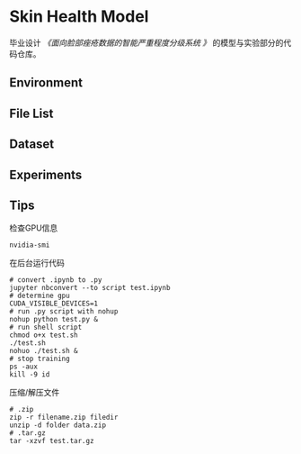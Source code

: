 # Skin Health Model
毕业设计 *《面向脸部痤疮数据的智能严重程度分级系统
》* 的模型与实验部分的代码仓库。
## Environment
## File List
## Dataset
## Experiments
## Tips
检查GPU信息
```shell script
nvidia-smi
```
在后台运行代码
```shell script
# convert .ipynb to .py
jupyter nbconvert --to script test.ipynb
# determine gpu
CUDA_VISIBLE_DEVICES=1
# run .py script with nohup
nohup python test.py &
# run shell script
chmod o+x test.sh
./test.sh
nohuo ./test.sh &
# stop training
ps -aux
kill -9 id
```
压缩/解压文件
```shell script
# .zip
zip -r filename.zip filedir
unzip -d folder data.zip
# .tar.gz
tar -xzvf test.tar.gz
```
